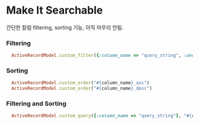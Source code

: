 # Make It Searchable

간단한 칼럼 filtering, sorting 기능, 아직 마무리 안됨.


### Filtering
```ruby
  ActiveRecordModel.custom_filter({:column_name => "query_string", :another_column => 'another_query_string'})
```
### Sorting
```ruby
  ActiveRecordModel.custom_order("#{column_name}_asc")
  ActiveRecordModel.custom_order("#{column_name}_desc")
```

### Filtering and Sorting
```ruby
  ActiveRecordModel.custom_query({:column_name => "query_string"}, "#{column_name}_desc")
```

